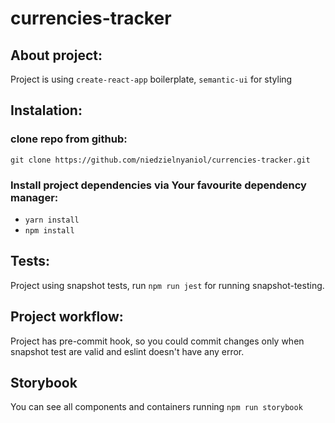 # currencies-tracker

## About project:
Project is using `create-react-app` boilerplate, `semantic-ui` for styling

## Instalation:

### clone repo from github:
`git clone https://github.com/niedzielnyaniol/currencies-tracker.git`

### Install project dependencies via Your favourite dependency manager:
* `yarn install`
* `npm install`

## Tests:
Project using snapshot tests, run `npm run jest` for running snapshot-testing.

## Project workflow:
Project has pre-commit hook, so you could commit changes only when snapshot test are valid and eslint doesn't have any error.

## Storybook
You can see all components and containers running `npm run storybook`